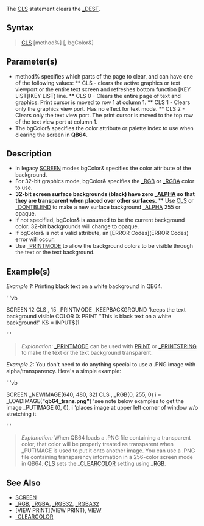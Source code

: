 The [CLS](CLS) statement clears the [_DEST](_DEST).


## Syntax
 
>  [CLS](CLS) [method%] [, bgColor&]


## Parameter(s)

* method% specifies which parts of the page to clear, and can have one of the following values:
** CLS    - clears the active graphics or text viewport or the entire text screen and refreshes bottom function [KEY LIST](KEY LIST) line.
** CLS 0 - Clears the entire page of text and graphics. Print cursor is moved to row 1 at column 1.
** CLS 1 - Clears only the graphics view port. Has no effect for text mode.
** CLS 2 - Clears only the text view port. The print cursor is moved to the top row of the text view port at column 1.
* The bgColor& specifies the color attribute or palette index to use when clearing the screen in **QB64**.


## Description

* In legacy [SCREEN](SCREEN) modes bgColor& specifies the color attribute of the background.
* For 32-bit graphics mode, bgColor& specifies the [_RGB](_RGB) or [_RGBA](_RGBA) color to use. 
* **32-bit screen surface backgrounds (black) have zero [_ALPHA](_ALPHA) so that they are transparent when placed over other surfaces.**
** Use [CLS](CLS) or [_DONTBLEND](_DONTBLEND) to make a new surface background [_ALPHA](_ALPHA) 255 or opaque.
* If not specified, bgColor& is assumed to be the current background color. 32-bit backgrounds will change to opaque.
* If bgColor& is not a valid attribute, an [ERROR Codes](ERROR Codes) error will occur.
* Use [_PRINTMODE](_PRINTMODE) to allow the background colors to be visible through the text or the text background.


## Example(s)

*Example 1:* Printing black text on a white background in QB64.

'''vb

SCREEN 12
CLS , 15
_PRINTMODE  _KEEPBACKGROUND        'keeps the text background visible
COLOR 0: PRINT "This is black text on a white background!"
K$ = INPUT$(1

'''
> *Explanation:* [_PRINTMODE](_PRINTMODE) can be used with [PRINT](PRINT) or [_PRINTSTRING](_PRINTSTRING) to make the text or the text background transparent.


*Example 2:* You don't need to do anything special to use a .PNG image with alpha/transparency. Here's a simple example:

'''vb

SCREEN _NEWIMAGE(640, 480, 32)
CLS , _RGB(0, 255, 0)
i = _LOADIMAGE(**"qb64_trans.png"**) 'see note below examples to get the image 
_PUTIMAGE (0, 0), i 'places image at upper left corner of window w/o stretching it 


'''

>  *Explanation:* When QB64 loads a .PNG file containing a transparent color, that color will be properly treated as transparent when _PUTIMAGE is used to put it onto another image. You can use a .PNG file containing transparency information in a 256-color screen mode in QB64. [CLS](CLS) sets the [_CLEARCOLOR](_CLEARCOLOR) setting using [_RGB](_RGB).


## See Also

* [SCREEN](SCREEN)
* [_RGB](_RGB), [_RGBA](_RGBA), [_RGB32](_RGB32), [_RGBA32](_RGBA32)
* [VIEW PRINT](VIEW PRINT), [VIEW](VIEW)
* [_CLEARCOLOR](_CLEARCOLOR)




